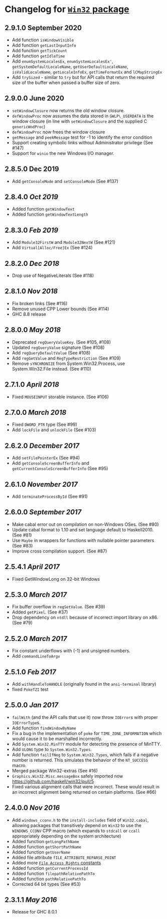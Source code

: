 # Changelog for [`Win32` package](http://hackage.haskell.org/package/Win32)

## 2.9.1.0 September 2020

* Add function `isWindowVisible`
* Add function `getLastInputInfo`
* Add function `getTickCount`
* Add function `getIdleTime`
* Add `enumSystemLocalesEx`, `enumSystemLocalesEx'`,
  `getSystemDefaultLocaleName`, `getUserDefaultLocaleName`, `isValidLocaleName`,
  `getLocaleInfoEx`, `getTimeFormatEx` and `lCMapStringEx`
* Add `trySized` - similar to `try` but for API calls that return the required
  size of the buffer when passed a buffer size of zero.

## 2.9.0.0 June 2020

* `setWindowClosure` now returns the old window closure.
* `defWindowProc` now assumes the data stored in `GWLP\_USERDATA`
  is the window closure (in line with `setWindowClosure` and
  the supplied C `genericWndProc`)
* `defWindowProc` now frees the window closure
* `getMessage` and `peekMessage` test for -1 to identify the error condition
* Support creating symbolic links without Administrator privilege (See #147)
* Support for `winio` the new Windows I/O manager.

## 2.8.5.0 Dec 2019

* Add `getConsoleMode` and `setConsoleMode` (See #137)

## 2.8.4.0 *Oct 2019*

* Added function `getWindowText`
* Added function `getWindowTextLength`

## 2.8.3.0 *Feb 2019*

* Add `Module32FirstW` and `Module32NextW` (See #121)
* Add `Virtual[Alloc/Free]Ex` (See #124)

## 2.8.2.0 *Dec 2018*

* Drop use of NegativeLiterals (See #118)

## 2.8.1.0 *Nov 2018*

* Fix broken links (See #116)
* Remove unused CPP Lower bounds (See #114)
* GHC 8.8 release

## 2.8.0.0 *May 2018*

* Deprecated `regQueryValueKey`. (See #105, #108)
* Updated `regQueryValue` signature (See #108)
* Add `regQueryDefaultValue` (See #108)
* Add `regGetValue` and `RegTypeRestriction` (See #109)
* Remove `sYNCHRONIZE` from System.Win32.Process, use System.Win32.File instead. (See #110)

## 2.7.1.0 *April 2018*

* Fixed `MOUSEINPUT` storable instance. (See #106)

## 2.7.0.0 *March 2018*

* Fixed `DWORD_PTR` type (See #99)
* Add `lockFile` and `unlockFile` (See #103)

## 2.6.2.0 *December 2017*

* Add `setFilePointerEx` (See #94)
* Add `getConsoleScreenBufferInfo` and `getCurrentConsoleScreenBufferInfo` (See #95)

## 2.6.1.0 *November 2017*

* Add `terminateProcessById` (See #91)

## 2.6.0.0 *September 2017*

* Make cabal error out on compilation on non-Windows OSes. (See #80)
* Update cabal format to 1.10 and set language
  default to Haskell2010. (See #81)
* Use `Maybe` in wrappers for functions with nullable pointer parameters (See #83)
* Improve cross compilation support. (See #87)

## 2.5.4.1 *April 2017*

* Fixed GetWindowLong on 32-bit Windows

## 2.5.3.0 *March 2017*

* Fix buffer overflow in `regSetValue`. (See #39)
* Added `getPixel`. (See #37)
* Drop dependency on `ntdll` because of incorrect import library on x86. (See #79)

## 2.5.2.0 *March 2017*

* Fix constant underflows with (-1) and unsigned numbers.
* Add `commandLineToArgv`

## 2.5.1.0 *Feb 2017*

* Add `withHandleToHANDLE` (originally found in the `ansi-terminal` library)
* fixed `PokeTZI` test

## 2.5.0.0 *Jan 2017*

* `failWith` (and the API calls that use it) now throw `IOError`s with proper
  `IOErrorType`s.
* Add function `findWindowByName`
* Fix a bug in the implementation of `poke` for `TIME_ZONE_INFORMATION` which
  would cause it to be marshalled incorrectly.
* Add `System.Win32.MinTTY` module for detecting the presence of MinTTY.
* Add `ULONG` type to `System.Win32.Types`.
* Add function `failIfNeg` to `System.Win32.Types`, which fails if a negative
  number is returned. This simulates the behavior of the `NT_SUCCESS` macro.
* Merged package Win32-extras (See #16)
* `Graphics.Win32.Misc.messageBox` safely imported now https://github.com/haskell/win32/pull/5
* Fixed various alignment calls that were incorrect. These would result in an incorrect alignment
  being returned on certain platforms. (See #66)

## 2.4.0.0 *Nov 2016*

* Add `windows_cconv.h` to the `install-includes` field of `Win32.cabal`,
  allowing packages that transitively depend on `Win32` to use the
  `WINDOWS_CCONV` CPP macro (which expands to `stdcall` or `ccall`
  appropriately depending on the system architecture)
* Added function `getLongPathName`
* Added function `getShortPathName`
* Added function `getUserName`
* Added file attribute `fILE_ATTRIBUTE_REPARSE_POINT`
* Added more [`File Access Rights` constants](https://msdn.microsoft.com/en-us/library/windows/desktop/gg258116%28v=vs.85%29.aspx)
* Added function `getCurrentProcessId`
* Added function `filepathRelativePathTo`
* Added function `pathRelativePathTo`
* Corrected 64 bit types (See #53)

## 2.3.1.1 *May 2016*

* Release for GHC 8.0.1
